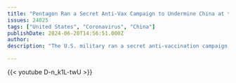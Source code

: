 ```yaml
---
title: "Pentagon Ran a Secret Anti-Vax Campaign to Undermine China at the Height of the Pandemic: Reuters"
issues: 24025
tags: ["United States", "Coronavirus", "China"]
publishDate: 2024-06-20T14:56:51.000Z
author: 
description: "The U.S. military ran a secret anti-vaccination campaign at the height of the pandemic in the Philippines and other nations to sow doubt about COVID vaccines made by China, according to a  new investigation by Reuters. The clandestine Pentagon campaign, which began in 2020 under Donald Trump and continued into mid-2021 after Joe Biden took office, relied on fake social media accounts on multiple platforms to target local populations in Southeast Asia and beyond."

---
```



{{< youtube D-n_k1L-twU >}}